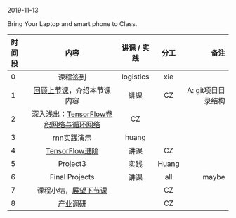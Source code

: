 2019-11-13

Bring Your Laptop and smart phone  to Class. 

|时间段     |  内容    | 讲课 / 实践     |  分工  |  备注       |
| :---      |   :----:    |   :----:    |    :----:    | ---: |
|   0       |  课程签到     |  logistics   |     xie     |        |
|   1       |  [回顾上节课](../WW9/WW9-Plan.md)，介绍本节课内容     |  讲课    |     CZ     |   A: git项目目录结构     |
|   2       |  深入浅出：[TensorFlow卷积网络与循环网络](4tensorflow-cnn-rnn.pdf)     |   CZ  |         |    
|   3       |  rnn实践演示     |   huang  |         |   
|   4       |  [TensorFlow进阶](TensorFlow-more.pdf)   |     讲课    |    CZ       |         |
|   5       |  Project3    |   实践  |    Huang     |    |
|   6       |  Final Projects   |     讲课    |    all       |     maybe    |
|   7       |  课程小结，[展望下节课](../WW11/WW11-Plan.md)       |     |  CZ |   |
|   8       |  [产业调研](http://www.soundai.com)       |     |  CZ |   |



